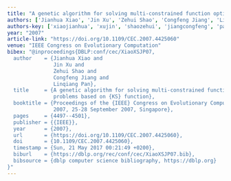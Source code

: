 ```yaml
---
title: "A genetic algorithm for solving multi-constrained function optimization problems based on KS function"
authors: ['Jianhua Xiao', 'Jin Xu', 'Zehui Shao', 'Congfeng Jiang', 'Linqiang Pan']
authors-key: ['xiaojianhua', 'xujin', 'shaozehui', 'jiangcongfeng', 'panlinqiang']
year: "2007"
article-link: "https://doi.org/10.1109/CEC.2007.4425060"
venue: "IEEE Congress on Evolutionary Computation"
bibex: "@inproceedings{DBLP:conf/cec/XiaoXSJP07,
  author    = {Jianhua Xiao and
               Jin Xu and
               Zehui Shao and
               Congfeng Jiang and
               Linqiang Pan},
  title     = {A genetic algorithm for solving multi-constrained function optimization
               problems based on {KS} function},
  booktitle = {Proceedings of the {IEEE} Congress on Evolutionary Computation, {CEC}
               2007, 25-28 September 2007, Singapore},
  pages     = {4497--4501},
  publisher = {{IEEE}},
  year      = {2007},
  url       = {https://doi.org/10.1109/CEC.2007.4425060},
  doi       = {10.1109/CEC.2007.4425060},
  timestamp = {Sun, 21 May 2017 00:21:49 +0200},
  biburl    = {https://dblp.org/rec/conf/cec/XiaoXSJP07.bib},
  bibsource = {dblp computer science bibliography, https://dblp.org}
}"
---
```

